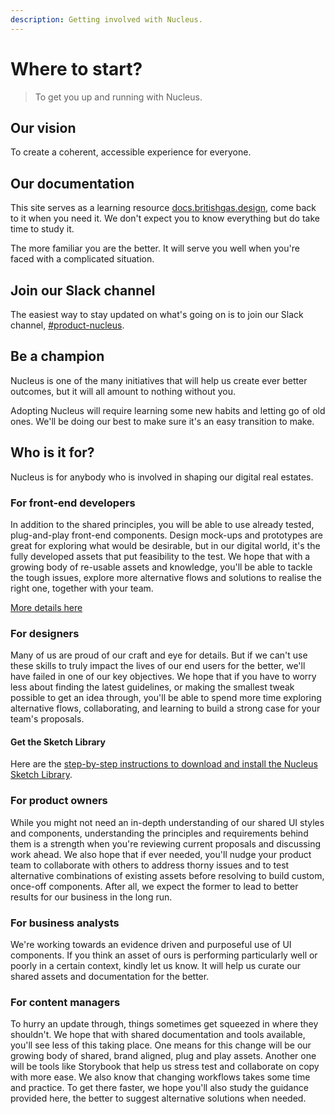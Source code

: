 ```yaml
---
description: Getting involved with Nucleus.
---
```


# Where to start?

> To get you up and running with Nucleus.

## Our vision

To create a coherent, accessible experience for everyone.

## Our documentation

This site serves as a learning resource [docs.britishgas.design](https://docs.britishgas.design/), come back to it when you need it. We don't expect you to know everything but do take time to study it.

The more familiar you are the better. It will serve you well when you're faced with a complicated situation.

## Join our Slack channel

The easiest way to stay updated on what's going on is to join our Slack channel, [\#product-nucleus](https://centricadigital.slack.com/messages/CCQDEPKBJ).

## Be a champion

Nucleus is one of the many initiatives that will help us create ever better outcomes, but it will all amount to nothing without you.

Adopting Nucleus will require learning some new habits and letting go of old ones. We'll be doing our best to make sure it's an easy transition to make.

## Who is it for?

Nucleus is for anybody who is involved in shaping our digital real estates.

### For front-end developers

In addition to the shared principles, you will be able to use already tested, plug-and-play front-end components. Design mock-ups and prototypes are great for exploring what would be desirable, but in our digital world, it's the fully developed assets that put feasibility to the test. We hope that with a growing body of re-usable assets and knowledge, you'll be able to tackle the tough issues, explore more alternative flows and solutions to realise the right one, together with your team.

[More details here](https://github.com/ConnectedHomes/ember-commons/wiki/Nucleus) 

### For designers

Many of us are proud of our craft and eye for details. But if we can't use these skills to truly impact the lives of our end users for the better, we'll have failed in one of our key objectives. We hope that if you have to worry less about finding the latest guidelines, or making the smallest tweak possible to get an idea through, you'll be able to spend more time exploring alternative flows, collaborating, and learning to build a strong case for your team's proposals.

#### Get the Sketch Library

Here are the [step-by-step instructions to download and install the Nucleus Sketch Library](https://centrica.frontify.com/d/d5BuWPqlVMmG/design-tools#/design-tools/our-sketch-library).

### For product owners

While you might not need an in-depth understanding of our shared UI styles and components, understanding the principles and requirements behind them is a strength when you're reviewing current proposals and discussing work ahead. We also hope that if ever needed, you'll nudge your product team to collaborate with others to address thorny issues and to test alternative combinations of existing assets before resolving to build custom, once-off components. After all, we expect the former to lead to better results for our business in the long run.

### For business analysts

We're working towards an evidence driven and purposeful use of UI components. If you think an asset of ours is performing particularly well or poorly in a certain context, kindly let us know. It will help us curate our shared assets and documentation for the better.

### For content managers

To hurry an update through, things sometimes get squeezed in where they shouldn't. We hope that with shared documentation and tools available, you'll see less of this taking place. One means for this change will be our growing body of shared, brand aligned, plug and play assets. Another one will be tools like Storybook that help us stress test and collaborate on copy with more ease. We also know that changing workflows takes some time and practice. To get there faster, we hope you'll also study the guidance provided here, the better to suggest alternative solutions when needed.
